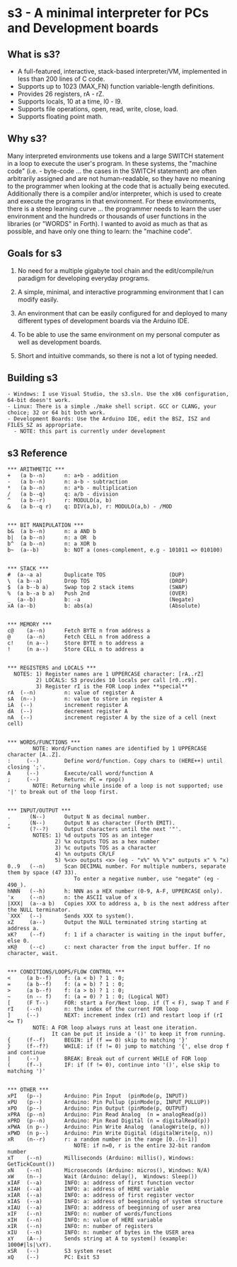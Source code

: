 # s3 - A minimal interpreter for PCs and Development boards

## What is s3?
- A full-featured, interactive, stack-based interpreter/VM, implemented in less than 200 lines of C code.
- Supports up to 1023 (MAX_FN) function variable-length definitions.
- Provides 26 registers, rA - rZ.
- Supports locals, 10 at a time, l0 - l9.
- Supports file operations, open, read, write, close, load.
- Supports floating point math.

## Why s3?
Many interpreted environments use tokens and a large SWITCH statement in a loop to execute the user's program. In these systems, the "machine code" (i.e. - byte-code ... the cases in the SWITCH statement) are often arbitrarily assigned and are not human-readable, so they have no meaning to the programmer when looking at the code that is actually being executed. Additionally there is a compiler and/or interpreter, which is used to create and execute the programs in that environment. For these enviromnents, there is a steep learning curve ... the programmer needs to learn the user environment and the hundreds or thousands of user functions in the libraries (or "WORDS" in Forth). I wanted to avoid as much as that as possible, and have only one thing to learn: the "machine code".

## Goals for s3
1. No need for a multiple gigabyte tool chain and the edit/compile/run paradigm for developing everyday programs.

2. A simple, minimal, and interactive programming environment that I can modify easily.

3. An environment that can be easily configured for and deployed to many different types of development boards via the Arduino IDE.

4. To be able to use the same environment on my personal computer as well as development boards.

5. Short and intuitive commands, so there is not a lot of typing needed.

## Building s3
```
- Windows: I use Visual Studio, the s3.sln. Use the x86 configuration, 64-bit doesn't work.
- Linux: There is a simple ./make shell script. GCC or CLANG, your choice; 32 or 64 bit both work.
- Development Boards: Use the Arduino IDE, edit the BSZ, ISZ and FILES_SZ as appropriate.
  - NOTE: this part is currently under development
```

## s3 Reference
```
*** ARITHMETIC ***
+   (a b--n)      n: a+b - addition
-   (a b--n)      n: a-b - subtraction
*   (a b--n)      n: a*b - multiplication
/   (a b--q)      q: a/b - division
^   (a b--r)      r: MODULO(a, b)
&   (a b--q r)    q: DIV(a,b), r: MODULO(a,b) - /MOD


*** BIT MANIPULATION ***
b&  (a b--n)      n: a AND b
b|  (a b--n)      n: a OR  b
b^  (a b--n)      n: a XOR b
b~  (a--b)        b: NOT a (ones-complement, e.g - 101011 => 010100)


*** STACK ***
#  (a--a a)       Duplicate TOS                    (DUP)
\  (a b--a)       Drop TOS                         (DROP)
$  (a b--b a)     Swap top 2 stack items           (SWAP)
%  (a b--a b a)   Push 2nd                         (OVER)
_  (a--b)         b: -a                            (Negate)
xA (a--b)         b: abs(a)                        (Absolute)


*** MEMORY ***
c@    (a--n)      Fetch BYTE n from address a
@     (a--n)      Fetch CELL n from address a
c!    (n a--)     Store BYTE n to address a
!     (n a--)     Store CELL n to address a


*** REGISTERS and LOCALS ***
  NOTES: 1) Register names are 1 UPPERCASE character: [rA..rZ]
         2) LOCALS: S3 provides 10 locals per call [r0..r9].
         3) Register rI is the FOR Loop index **special**
rA  (--n)         n: value of register A
sA  (n--)         n: value to store in register A
iA  (--)          increment register A
dA  (--)          decrement register A
nA  (--)          increment register A by the size of a cell (next cell)


*** WORDS/FUNCTIONS ***
        NOTE: Word/Function names are identified by 1 UPPERCASE character [A..Z]. 
:     (--)        Define word/function. Copy chars to (HERE++) until closing ';'.
A     (--)        Execute/call word/function A
;     (--)        Return: PC = rpop()
        NOTE: Returning while inside of a loop is not supported; use '|' to break out of the loop first.


*** INPUT/OUTPUT ***
.      (N--)      Output N as decimal number.
,      (N--)      Output N as character (Forth EMIT).
"      (?--?)     Output characters until the next '"'.
        NOTES: 1) %d outputs TOS as an integer
               2) %x outputs TOS as a hex number
               3) %c outputs TOS as a character
               4) %n outputs CR/LF
               5) %<x> outputs <x> (eg - "x%" %% %"x" outputs x" % "x)
0..9   (--n)      Scan DECIMAL number. For multiple numbers, separate them by space (47 33).
                     To enter a negative number, use "negate" (eg - 490_).
hNNN   (--h)      h: NNN as a HEX number (0-9, A-F, UPPERCASE only).
'x     (--n)      n: the ASCII value of x
|XXX|  (a--a b)   Copies XXX to address a, b is the next address after the NULL terminator.
`XXX`  (--)       Sends XXX to system().
xZ     (a--)      Output the NULL terminated string starting at address a.
xK?    (--f)      f: 1 if a character is waiting in the input buffer, else 0.
xK@    (--c)      c: next character from the input buffer. If no character, wait.


*** CONDITIONS/LOOPS/FLOW CONTROL ***
<     (a b--f)    f: (a < b) ? 1 : 0;
=     (a b--f)    f: (a = b) ? 1 : 0;
>     (a b--f)    f: (a > b) ? 1 : 0;
~     (n -- f)    f: (a = 0) ? 1 : 0; (Logical NOT)
[     (F T--)     FOR: start a For/Next loop. if (T < F), swap T and F
rI    (--n)       n: the index of the current FOR loop
]     (--)        NEXT: increment index (rI) and restart loop if (rI <= T)
        NOTE: A FOR loop always runs at least one iteration.
              It can be put it inside a '()' to keep it from running.
{     (f--f)      BEGIN: if (f == 0) skip to matching '}'
}     (f--f?)     WHILE: if (f != 0) jump to matching '{', else drop f and continue
|     (--)        BREAK: Break out of current WHILE of FOR loop
(     (f--)       IF: if (f != 0), continue into '()', else skip to matching ')'


*** OTHER ***
xPI   (p--)       Arduino: Pin Input  (pinMode(p, INPUT))
xPU   (p--)       Arduino: Pin Pullup (pinMode(p, INPUT_PULLUP))
xPO   (p--)       Arduino: Pin Output (pinMode(p, OUTPUT)
xPRA  (p--n)      Arduino: Pin Read Analog  (n = analogRead(p))
xPRD  (p--n)      Arduino: Pin Read Digital (n = digitalRead(p))
xPWA  (n p--)     Arduino: Pin Write Analog  (analogWrite(p, n))
xPWD  (n p--)     Arduino: Pin Write Digital (digitalWrite(p, n))
xR    (n--r)      r: a random number in the range [0..(n-1)]
                     NOTE: if n=0, r is the entire 32-bit random number
xT    (--n)       Milliseconds (Arduino: millis(), Windows: GetTickCount())
xN    (--n)       Microseconds (Arduino: micros(), Windows: N/A)
xW    (n--)       Wait (Arduino: delay(),  Windows: Sleep())
xIAF  (--a)       INFO: a: address of first function vector
xIAH  (--a)       INFO: a: address of HERE variable
xIAR  (--a)       INFO: a: address of first register vector
xIAS  (--a)       INFO: a: address of beeginning of system structure
xIAU  (--a)       INFO: a: address of beeginning of user area
xIF   (--n)       INFO: n: number of words/functions
xIH   (--n)       INFO: n: value of HERE variable
xIR   (--n)       INFO: n: number of registers
xIU   (--n)       INFO: n: number of bytes in the USER area
xY    (A--)       Sends string at A to system() (example: 1000#|ls|\xY).
xSR   (--)        S3 system reset
xQ    (--)        PC: Exit S3
```
